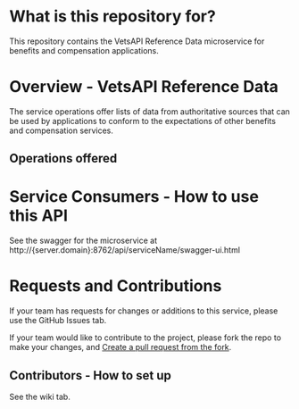 # What is this repository for?

This repository contains the VetsAPI Reference Data microservice for benefits and compensation applications.

# Overview - VetsAPI Reference Data

The service operations offer lists of data from authoritative sources that can be used by applications to conform to the expectations of other benefits and compensation services.

## Operations offered


# Service Consumers - How to use this API

See the swagger for the microservice at http://{server.domain}:8762/api/serviceName/swagger-ui.html

# Requests and Contributions

If your team has requests for changes or additions to this service, please use the GitHub Issues tab.

If your team would like to contribute to the project, please fork the repo to make your changes, and [Create a pull request from the fork](https://help.github.com/articles/creating-a-pull-request-from-a-fork/).

## Contributors - How to set up

See the wiki tab.
